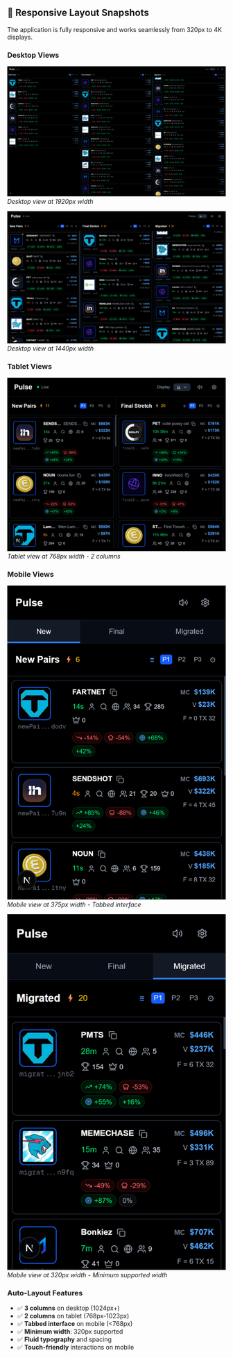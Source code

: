 ## 📱 Responsive Layout Snapshots

The application is fully responsive and works seamlessly from 320px to 4K displays.

### Desktop Views
![Desktop 1920px](./screenshots/desktop-2560px.png)
*Desktop view at 1920px width*

![Desktop 1440px](./screenshots/desktop-1440px.png)  
*Desktop view at 1440px width*

### Tablet Views
![Tablet 768px](./screenshots/tablet-768px.png)
*Tablet view at 768px width - 2 columns*

### Mobile Views
![Mobile 375px](./screenshots/mobile-425px.png)
*Mobile view at 375px width - Tabbed interface*

![Mobile 320px](./screenshots/mobile-320px.png)
*Mobile view at 320px width - Minimum supported width*

### Auto-Layout Features
- ✅ **3 columns** on desktop (1024px+)
- ✅ **2 columns** on tablet (768px-1023px)  
- ✅ **Tabbed interface** on mobile (<768px)
- ✅ **Minimum width**: 320px supported
- ✅ **Fluid typography** and spacing
- ✅ **Touch-friendly** interactions on mobile